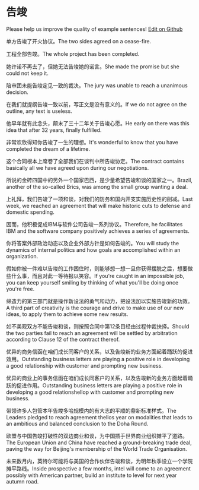 # 告竣

Please help us improve the quality of example sentences! [Edit on Github](https://github.com/jiyushe/jiyu-example-sentence-source/blob/main/chinese/gaojun.md)

<p><span class="chinese">单方告竣了开火协议。</span><span class="english">The two sides agreed on a cease-fire.</span></p>

<p><span class="chinese">工程全部告竣。</span><span class="english">The whole project has been completed.</span></p>

<p><span class="chinese">她许诺不再去了，但她无法告竣她的诺言。</span><span class="english">She made the promise but she could not keep it.</span></p>

<p><span class="chinese">陪审团未能告竣定见一致的裁决。</span><span class="english">The jury was unable to reach a unanimous decision.</span></p>

<p><span class="chinese">在我们就提纲告竣一致以前，写正文是没有意义的。</span><span class="english">If we do not agree on the outline, any text is useless.</span></p>

<p><span class="chinese">他早年就有此念头，颠末了三十二年关于告竣心愿。</span><span class="english">He early on there was this idea that after 32 years, finally fulfilled.</span></p>

<p><span class="chinese">非常欢欣得知你告竣了一生的理想。</span><span class="english">It's wonderful to know that you have completed the dream of a lifetime.</span></p>

<p><span class="chinese">这个合同根本上席卷了全部我们在谈判中所告竣协定。</span><span class="english">The contract contains basically all we have agreed upon during our negotiations.</span></p>

<p><span class="chinese">所说的金砖四国中的另外一个国家巴西，是少量希望告竣和谈的国家之一。</span><span class="english">Brazil, another of the so-called Brics, was among the small group wanting a deal.</span></p>

<p><span class="chinese">上礼拜，我们告竣了一项和谈，对我们的防务和国内开支实施历史性的削减。</span><span class="english">Last week, we reached an agreement that will make historic cuts to defense and domestic spending.</span></p>

<p><span class="chinese">因而，他积极促成IBM与软件公司告竣一系列协议。</span><span class="english">Therefore, he facilitates IBM and the software company positively achieves a series of agreements.</span></p>

<p><span class="chinese">你将答案外部政治动态以及企业外部方针是如何告竣的。</span><span class="english">You will study the dynamics of internal politics and how goals are accomplished within an organization.</span></p>

<p><span class="chinese">假如你被一件难以告竣的工作困住时，则能够想一想一旦你获得摆脱之后，想要做些什么事，而且对此一等待报以笑容。</span><span class="english">If you're caught in an impossible job, you can keep yourself smiling by thinking of what you'll be doing once you're free.</span></p>

<p><span class="chinese">缔造力的第三部门就是操作新设法的勇气和动力，把设法加以实施告竣新的功效。</span><span class="english">A third part of creativity is the courage and drive to make use of our new ideas, to apply them to achieve some new resuits.</span></p>

<p><span class="chinese">如不美观双方不能告竣和谈，则按照合同中第12条目经由过程仲裁抉择。</span><span class="english">Should the two parties fail to reach an agreement will be settled by arbitration according to Clause 12 of the contract thereof.</span></p>

<p><span class="chinese">优异的商务信函在咱们成长同客户的关系，以及告竣新的业务方面起着踊跃的促进效用。</span><span class="english">Outstanding business letters are playing a positive role in developing a good relationship with customer and prompting new business.</span></p>

<p><span class="chinese">优异的商业上的事务信函在咱们成长同客户的关系，以及告竣新的业务方面起着踊跃的促进作用。</span><span class="english">Outstanding business letters are playing a positive role in developing a good relationshellop with customer and prompting new business.</span></p>

<p><span class="chinese">带领许多人包管本年告竣多哈规模内的有大志的平顺的鼎新标准样式。</span><span class="english">The Leaders pledged to reach agreement thellos year on modalities that leads to an ambitious and balanced conclusion to the Doha Round.</span></p>

<p><span class="chinese">欧盟与中国告竣打破性的双边商业和谈，为中国插手世界商业组织摊平了道路。</span><span class="english">The European Union and China have reached a ground-breaking trade deal, paving the way for Beijing's membership of the World Trade Organisation.</span></p>

<p><span class="chinese">未来数月内，英特尔可能将与美国的合作伙伴告竣和谈，为明年秋季设立一个学院摊平路线。</span><span class="english">Inside prospective a few months, intel will come to an agreement possibly with American partner, build an institute to level for next year autumn road.</span></p>

